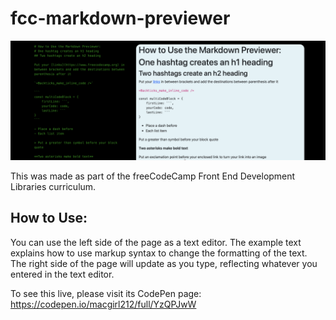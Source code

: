 # fcc-markdown-previewer

![Preview image](./preview.png)

This was made as part of the freeCodeCamp Front End Development Libraries curriculum.

## How to Use:

You can use the left side of the page as a text editor. The example text explains how to use markup syntax to change the formatting of the text. The right side of the page will update as you type, reflecting whatever you entered in the text editor.

To see this live, please visit its CodePen page: https://codepen.io/macgirl212/full/YzQPJwW

